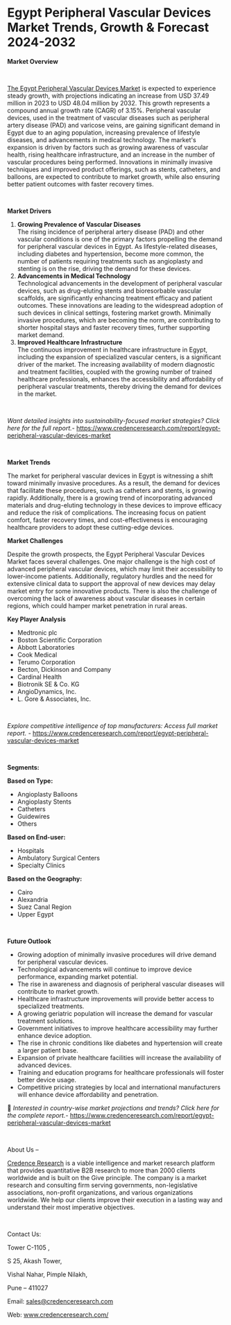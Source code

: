 # Egypt Peripheral Vascular Devices Market Trends, Growth & Forecast 2024-2032


<p><strong>Market Overview</strong></p>
<p><strong>&nbsp;</strong></p>
<p><a href="https://www.credenceresearch.com/report/egypt-peripheral-vascular-devices-market">The Egypt Peripheral Vascular Devices Market</a> is expected to experience steady growth, with projections indicating an increase from USD 37.49 million in 2023 to USD 48.04 million by 2032. This growth represents a compound annual growth rate (CAGR) of 3.15%. Peripheral vascular devices, used in the treatment of vascular diseases such as peripheral artery disease (PAD) and varicose veins, are gaining significant demand in Egypt due to an aging population, increasing prevalence of lifestyle diseases, and advancements in medical technology. The market's expansion is driven by factors such as growing awareness of vascular health, rising healthcare infrastructure, and an increase in the number of vascular procedures being performed. Innovations in minimally invasive techniques and improved product offerings, such as stents, catheters, and balloons, are expected to contribute to market growth, while also ensuring better patient outcomes with faster recovery times.</p>
<p><strong>&nbsp;</strong></p>
<p><strong>Market Drivers</strong></p>
<ol>
<li><strong>Growing Prevalence of Vascular Diseases</strong><br /> The rising incidence of peripheral artery disease (PAD) and other vascular conditions is one of the primary factors propelling the demand for peripheral vascular devices in Egypt. As lifestyle-related diseases, including diabetes and hypertension, become more common, the number of patients requiring treatments such as angioplasty and stenting is on the rise, driving the demand for these devices.</li>
<li><strong>Advancements in Medical Technology</strong><br /> Technological advancements in the development of peripheral vascular devices, such as drug-eluting stents and bioresorbable vascular scaffolds, are significantly enhancing treatment efficacy and patient outcomes. These innovations are leading to the widespread adoption of such devices in clinical settings, fostering market growth. Minimally invasive procedures, which are becoming the norm, are contributing to shorter hospital stays and faster recovery times, further supporting market demand.</li>
<li><strong>Improved Healthcare Infrastructure</strong><br /> The continuous improvement in healthcare infrastructure in Egypt, including the expansion of specialized vascular centers, is a significant driver of the market. The increasing availability of modern diagnostic and treatment facilities, coupled with the growing number of trained healthcare professionals, enhances the accessibility and affordability of peripheral vascular treatments, thereby driving the demand for devices in the market.</li>
</ol>
<p><strong>&nbsp;</strong></p>
<p><em>Want detailed insights into sustainability-focused market strategies? Click here for the full report.- </em><a href="https://www.credenceresearch.com/report/egypt-peripheral-vascular-devices-market">https://www.credenceresearch.com/report/egypt-peripheral-vascular-devices-market</a></p>
<p>&nbsp;</p>
<p><strong>Market Trends</strong></p>
<p>The market for peripheral vascular devices in Egypt is witnessing a shift toward minimally invasive procedures. As a result, the demand for devices that facilitate these procedures, such as catheters and stents, is growing rapidly. Additionally, there is a growing trend of incorporating advanced materials and drug-eluting technology in these devices to improve efficacy and reduce the risk of complications. The increasing focus on patient comfort, faster recovery times, and cost-effectiveness is encouraging healthcare providers to adopt these cutting-edge devices.</p>
<p><strong>Market Challenges</strong></p>
<p>Despite the growth prospects, the Egypt Peripheral Vascular Devices Market faces several challenges. One major challenge is the high cost of advanced peripheral vascular devices, which may limit their accessibility to lower-income patients. Additionally, regulatory hurdles and the need for extensive clinical data to support the approval of new devices may delay market entry for some innovative products. There is also the challenge of overcoming the lack of awareness about vascular diseases in certain regions, which could hamper market penetration in rural areas.</p>
<p><strong>Key Player Analysis</strong></p>
<ul>
<li>Medtronic plc</li>
<li>Boston Scientific Corporation</li>
<li>Abbott Laboratories</li>
<li>Cook Medical</li>
<li>Terumo Corporation</li>
<li>Becton, Dickinson and Company</li>
<li>Cardinal Health</li>
<li>Biotronik SE &amp; Co. KG</li>
<li>AngioDynamics, Inc.</li>
<li>L. Gore &amp; Associates, Inc.</li>
</ul>
<p>&nbsp;</p>
<p><em>Explore competitive intelligence of top manufacturers: Access full market report. - </em><a href="https://www.credenceresearch.com/report/egypt-peripheral-vascular-devices-market">https://www.credenceresearch.com/report/egypt-peripheral-vascular-devices-market</a></p>
<p>&nbsp;</p>
<p><strong>Segments:</strong></p>
<p><strong>Based on&nbsp;Type:</strong></p>
<ul>
<li>Angioplasty Balloons</li>
<li>Angioplasty Stents</li>
<li>Catheters</li>
<li>Guidewires</li>
<li>Others</li>
</ul>
<p><strong>Based on End-user:</strong></p>
<ul>
<li>Hospitals</li>
<li>Ambulatory Surgical Centers</li>
<li>Specialty Clinics</li>
</ul>
<p><strong>Based on the Geography:</strong></p>
<ul>
<li>Cairo</li>
<li>Alexandria</li>
<li>Suez Canal Region</li>
<li>Upper Egypt</li>
</ul>
<p>&nbsp;</p>
<p><strong>Future Outlook </strong></p>
<ul>
<li>Growing adoption of minimally invasive procedures will drive demand for peripheral vascular devices.</li>
<li>Technological advancements will continue to improve device performance, expanding market potential.</li>
<li>The rise in awareness and diagnosis of peripheral vascular diseases will contribute to market growth.</li>
<li>Healthcare infrastructure improvements will provide better access to specialized treatments.</li>
<li>A growing geriatric population will increase the demand for vascular treatment solutions.</li>
<li>Government initiatives to improve healthcare accessibility may further enhance device adoption.</li>
<li>The rise in chronic conditions like diabetes and hypertension will create a larger patient base.</li>
<li>Expansion of private healthcare facilities will increase the availability of advanced devices.</li>
<li>Training and education programs for healthcare professionals will foster better device usage.</li>
<li>Competitive pricing strategies by local and international manufacturers will enhance device affordability and penetration.</li>
</ul>
<p>📌 <em>Interested in country-wise market projections and trends? Click here for the complete report.- </em><a href="https://www.credenceresearch.com/report/egypt-peripheral-vascular-devices-market">https://www.credenceresearch.com/report/egypt-peripheral-vascular-devices-market</a></p>
<p>&nbsp;</p>
<p>About Us &ndash;</p>
<p><a href="https://www.credenceresearch.com/">Credence Research</a> is a viable intelligence and market research platform that provides quantitative B2B research to more than 2000 clients worldwide and is built on the Give principle. The company is a market research and consulting firm serving governments, non-legislative associations, non-profit organizations, and various organizations worldwide. We help our clients improve their execution in a lasting way and understand their most imperative objectives.</p>
<p>&nbsp;</p>
<p>Contact Us:</p>
<p>Tower C-1105 ,</p>
<p>S 25, Akash Tower,</p>
<p>Vishal Nahar, Pimple Nilakh,</p>
<p>Pune &ndash; 411027</p>
<p>Email: <a href="mailto:sales@credenceresearch.com">sales@credenceresearch.com</a></p>
<p>Web: <a href="http://www.credenceresearch.com/">www.credenceresearch.com/</a></p>
